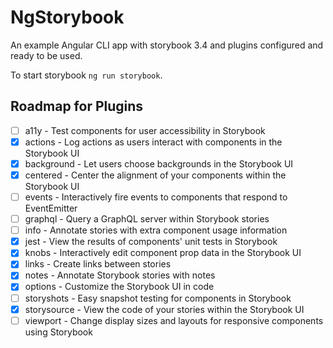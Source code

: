 # NgStorybook

An example Angular CLI app with storybook 3.4 and plugins configured and ready to be used.

To start storybook `ng run storybook`.

## Roadmap for Plugins

- [ ] a11y - Test components for user accessibility in Storybook
- [x] actions - Log actions as users interact with components in the Storybook UI
- [x] background - Let users choose backgrounds in the Storybook UI
- [x] centered - Center the alignment of your components within the Storybook UI
- [ ] events - Interactively fire events to components that respond to EventEmitter
- [ ] graphql - Query a GraphQL server within Storybook stories
- [ ] info - Annotate stories with extra component usage information
- [x] jest - View the results of components' unit tests in Storybook
- [x] knobs - Interactively edit component prop data in the Storybook UI
- [x] links - Create links between stories
- [x] notes - Annotate Storybook stories with notes
- [x] options - Customize the Storybook UI in code
- [ ] storyshots - Easy snapshot testing for components in Storybook
- [x] storysource - View the code of your stories within the Storybook UI
- [ ] viewport - Change display sizes and layouts for responsive components using Storybook
